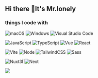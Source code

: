 ## Hi there 👋It's Mr.lonely

<!--
**mameikagou/mameikagou** is a ✨ _special_ ✨ repository because its `README.md` (this file) appears on your GitHub profile.

Here are some ideas to get you started:

- 🔭 I’m currently working on ...
- 🌱 I’m currently learning ...
- 👯 I’m looking to collaborate on ...
- 🤔 I’m looking for help with ...
- 💬 Ask me about ...
- 📫 How to reach me: ...
- 😄 Pronouns: ...
- ⚡ Fun fact: ...
-->

### things I code with

<p>
  <img alt="macOS" src="https://img.shields.io/badge/-macOS-333?style=flat-square&logo=apple&logoColor=white" />
  <img alt="Windows" src="https://img.shields.io/badge/-Windows-0078D6?style=flat-square&logo=windows&logoColor=white" />
  <img alt="Visual Studio Code" src="https://img.shields.io/badge/-Visual_Studio_Code-007ACC?style=flat-square&logo=visual-studio-code&logoColor=white" />
</p>

<p>
  <img alt="JavaScript" src="https://img.shields.io/badge/-JavaScript-f7e018?style=flat-square&logo=javascript&logoColor=white" />
  <img alt="TypeScript" src="https://img.shields.io/badge/-TypeScript-007acc?style=flat-square&logo=typescript&logoColor=white" />
  <img alt="Vue" src="https://img.shields.io/badge/-Vue-4fc08d?style=flat-square&logo=vue.js&logoColor=ffffff" />
  <img alt="React" src="https://img.shields.io/badge/-React-61dafb?style=flat-square&logo=react&logoColor=ffffff" />
</p>

<p>
  <img alt="Vite" src="https://img.shields.io/badge/-Vite-%23646CFF?style=flat-square&logo=vite&logoColor=ffffff" />
  <img alt="Node" src="https://img.shields.io/badge/-Node.js-43853d?style=flat-square&logo=node.js&logoColor=ffffff" />
  <img alt="TailwindCSS" src="https://img.shields.io/badge/-tailwindcss-50B3D0?style=flat-square&logo=tailwindcss&logoColor=white" />
  <img alt="Sass" src="https://img.shields.io/badge/-Sass-CC6699?style=flat-square&logo=sass&logoColor=white" />
</p>

<p>
  <img alt="Nuxt3" src="https://img.shields.io/badge/-Nuxt3-4fc08d?style=flat-square&logo=nuxt.js&logoColor=ffffff" />Ï
  <img alt="Next" src="https://img.shields.io/badge/-Next-000?style=flat-square&logo=next.js&logoColor=ffffff" />
</p>


<picture>
  <source
    srcset="https://github-readme-stats.vercel.app/api/top-langs/?username=mameikagou&hide=go&langs_count=10&layout=donut-vertical"
  />
  <img src="https://github-readme-stats.vercel.app/api/top-langs/?username=mameikagou&hide=go&langs_count=10&layout=donut-vertical"/>
  </picture>
<!-- <picture>
  <source
    srcset="https://github-readme-stats.vercel.app/api/wakatime?username=mameikagou"
  />
  <img src="https://github-readme-stats.vercel.app/api/wakatime?username=mameikagou"/>
  
</picture>
 -->
